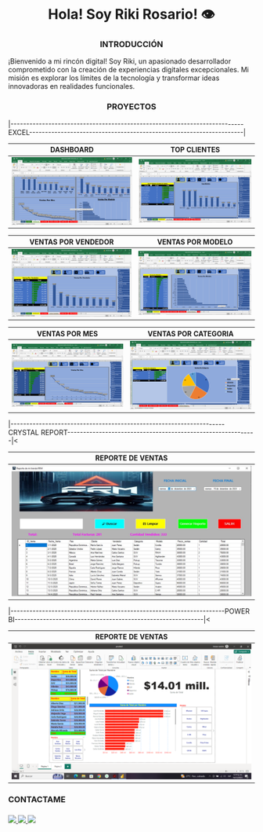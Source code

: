<h1 align="center">Hola! Soy Riki Rosario! 👁️</h1>
<h3 align="center">INTRODUCCIÓN</h3>

¡Bienvenido a mi rincón digital! Soy Riki, un apasionado desarrollador comprometido con la creación de experiencias digitales excepcionales. Mi misión es explorar los límites de la tecnología y transformar ideas innovadoras en realidades funcionales.

<h3 align="center">PROYECTOS</h3>

|--------------------------------------------------------------------------EXCEL--------------------------------------------------------------------|

| DASHBOARD | TOP CLIENTES |
| ----------- | ----------- |
|<img src="db.png" />|<img src="tc.png"/>|

| VENTAS POR VENDEDOR | VENTAS POR MODELO |
| ----------- | ----------- |
|<img src="vv.png" />|<img src="vpm.png"/>|

| VENTAS POR MES | VENTAS POR CATEGORIA |
| ----------- | ----------- |
|<img src="vm.png" />|<img src="vc.png"/>|


|--------------------------------------------------------------------CRYSTAL REPORT------------------------------------------------------------|<

| REPORTE DE VENTAS | 
| ----------- |
|<img src="CRISTAL.jpg" />|


|--------------------------------------------------------------------POWER BI------------------------------------------------------------|<

| REPORTE DE VENTAS | 
| ----------- |
|<img src="dash.png" />|


<h3>CONTACTAME<h3/>
  
<a href="https://wa.me/+18494465969" target="_blank">
<img src="https://cdn.icon-icons.com/icons2/1753/PNG/32/iconfinder-social-media-applications-23whatsapp-4102606_113811.png" />
  
<a href="https://www.instagram.com/ricky.rosario.5477/" target="_blank">
<img src="https://cdn.icon-icons.com/icons2/1753/PNG/32/iconfinder-social-media-applications-3instagram-4102579_113804.png" />

<a href="mailto:rikirosario4@gmail.com" target="_blank">
<img src="https://cdn.icon-icons.com/icons2/2631/PNG/32/gmail_new_logo_icon_159149.png" />

